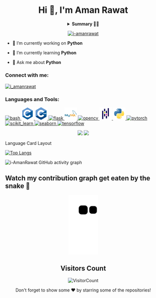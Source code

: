 <h1 align="center">Hi 👋, I'm Aman Rawat</h1>

<div align="center">
<details>
 <summary><b>Summary 👨‍💻</b></summary>
<br>
<img align="center" src="/github-metrics.svg" alt="Metrics" width="100%">
</details>
</div>


<p align="center"> <a href="https://github.com/ryo-ma/github-profile-trophy"><img src="https://github-profile-trophy.vercel.app/?username=i-AmanRawat&theme=algoliaz" alt="i-amanrawat" /></a> </p>


- 🔭 I’m currently working on **Python**

- 🌱 I’m currently learning **Python**

- 💬 Ask me about **Python**

<!-- - 📫 How to reach me **ON TWITTER @i-AmanRawat** -->

<h3 align="left">Connect with me:</h3>
<p align="left">
<a href="https://twitter.com/i_amanrawat" target="blank"><img align="center" src="https://raw.githubusercontent.com/rahuldkjain/github-profile-readme-generator/master/src/images/icons/Social/twitter.svg" alt="i_amanrawat" height="30" width="40" /></a>
</p>

<h3 align="left">Languages and Tools:</h3>
<p align="left"> <a href="https://www.gnu.org/software/bash/" target="_blank" rel="noreferrer"> <img src="https://www.vectorlogo.zone/logos/gnu_bash/gnu_bash-icon.svg" alt="bash" width="40" height="40"/> </a> <a href="https://www.cprogramming.com/" target="_blank" rel="noreferrer"> <img src="https://raw.githubusercontent.com/devicons/devicon/master/icons/c/c-original.svg" alt="c" width="40" height="40"/> </a> <a href="https://www.w3schools.com/cpp/" target="_blank" rel="noreferrer"> <img src="https://raw.githubusercontent.com/devicons/devicon/master/icons/cplusplus/cplusplus-original.svg" alt="cplusplus" width="40" height="40"/> </a> <a href="https://flask.palletsprojects.com/" target="_blank" rel="noreferrer"> <img src="https://www.vectorlogo.zone/logos/pocoo_flask/pocoo_flask-icon.svg" alt="flask" width="40" height="40"/> </a> <a href="https://www.mysql.com/" target="_blank" rel="noreferrer"> <img src="https://raw.githubusercontent.com/devicons/devicon/master/icons/mysql/mysql-original-wordmark.svg" alt="mysql" width="40" height="40"/> </a> <a href="https://opencv.org/" target="_blank" rel="noreferrer"> <img src="https://www.vectorlogo.zone/logos/opencv/opencv-icon.svg" alt="opencv" width="40" height="40"/> </a> <a href="https://pandas.pydata.org/" target="_blank" rel="noreferrer"> <img src="https://raw.githubusercontent.com/devicons/devicon/2ae2a900d2f041da66e950e4d48052658d850630/icons/pandas/pandas-original.svg" alt="pandas" width="40" height="40"/> </a> <a href="https://www.python.org" target="_blank" rel="noreferrer"> <img src="https://raw.githubusercontent.com/devicons/devicon/master/icons/python/python-original.svg" alt="python" width="40" height="40"/> </a> <a href="https://pytorch.org/" target="_blank" rel="noreferrer"> <img src="https://www.vectorlogo.zone/logos/pytorch/pytorch-icon.svg" alt="pytorch" width="40" height="40"/> </a> <a href="https://scikit-learn.org/" target="_blank" rel="noreferrer"> <img src="https://upload.wikimedia.org/wikipedia/commons/0/05/Scikit_learn_logo_small.svg" alt="scikit_learn" width="40" height="40"/> </a> <a href="https://seaborn.pydata.org/" target="_blank" rel="noreferrer"> <img src="https://seaborn.pydata.org/_images/logo-mark-lightbg.svg" alt="seaborn" width="40" height="40"/> </a> <a href="https://www.tensorflow.org" target="_blank" rel="noreferrer"> <img src="https://www.vectorlogo.zone/logos/tensorflow/tensorflow-icon.svg" alt="tensorflow" width="40" height="40"/> </a> </p>


<p align="center">

<img width="48%" src="https://github-readme-streak-stats.herokuapp.com?user=i-AmanRawat&theme=github-dark-green&hide_border=true&date_format=M%20j%5B%2C%20Y%5D" />

<img width="48%" src="https://github-readme-stats.vercel.app/api?username=i-AmanRawat&show_icons=true&theme=github_dark&hide_border=true" />

</p>

<!--  -->Language Card Layout
[![Top Langs](https://github-readme-stats.vercel.app/api/top-langs/?username=i-AmanRawat&langs_count=8)](https://github.com/i-AmanRawat/github-readme-stats)

![i-AmanRawat GitHub activity graph](https://activity-graph.herokuapp.com/graph?username=i-AmanRawat&hide_border=true&theme=react-dark)

## Watch my contribution graph get eaten by the snake 🐍

<p align="center">
   <img src="https://github.com/i-AmanRawat/i-AmanRawat/blob/output/github-contribution-grid-snake.svg" alt="snake">
</p>

<p align="center">
    <h2 align="center">Visitors Count</h2>
    <p align="center">
      <img src="https://profile-counter.glitch.me/{i-AmanRawat}/count.svg" alt="VisitorCount">
    </p>
</p>

<p align="center">
   Don't forget to show some ❤️ by starring some of the repositories!
</p>
